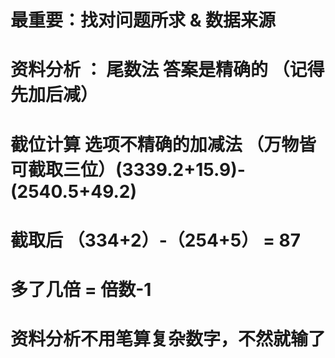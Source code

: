 # 最重要：找对问题所求 & 数据来源
 
# 资料分析 ： 尾数法       答案是精确的        （记得先加后减）       
#           截位计算     选项不精确的加减法   （万物皆可截取三位）(3339.2+15.9)-(2540.5+49.2)  
#                                                   截取后  （334+2）-（254+5） = 87
#           
#
#
# 多了几倍 = 倍数-1
#
#   资料分析不用笔算复杂数字，不然就输了
#
#
#
#
#
#
#
#
#
#
#
#
#
#
#
#
#
#
#
#
#
#
#
#
